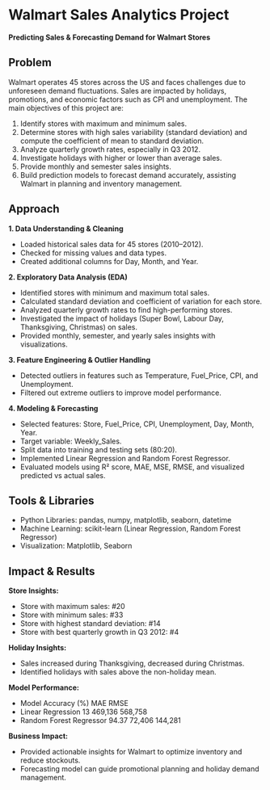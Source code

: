 # Walmart Sales Analytics Project
**Predicting Sales & Forecasting Demand for Walmart Stores**

## Problem

Walmart operates 45 stores across the US and faces challenges due to unforeseen demand fluctuations. Sales are impacted by holidays, promotions, and economic factors such as CPI and unemployment. The main objectives of this project are:

1. Identify stores with maximum and minimum sales.
2. Determine stores with high sales variability (standard deviation) and compute the coefficient of mean to standard deviation.
3. Analyze quarterly growth rates, especially in Q3 2012.
4. Investigate holidays with higher or lower than average sales.
5. Provide monthly and semester sales insights.
6. Build prediction models to forecast demand accurately, assisting Walmart in planning and inventory management.

## Approach

**1. Data Understanding & Cleaning**

- Loaded historical sales data for 45 stores (2010–2012).
- Checked for missing values and data types.
- Created additional columns for Day, Month, and Year.

**2. Exploratory Data Analysis (EDA)**

- Identified stores with minimum and maximum total sales.
- Calculated standard deviation and coefficient of variation for each store.
- Analyzed quarterly growth rates to find high-performing stores.
- Investigated the impact of holidays (Super Bowl, Labour Day, Thanksgiving, Christmas) on sales.
- Provided monthly, semester, and yearly sales insights with visualizations.

**3. Feature Engineering & Outlier Handling**

- Detected outliers in features such as Temperature, Fuel_Price, CPI, and Unemployment.
- Filtered out extreme outliers to improve model performance.

**4. Modeling & Forecasting**

- Selected features: Store, Fuel_Price, CPI, Unemployment, Day, Month, Year.
- Target variable: Weekly_Sales.
- Split data into training and testing sets (80:20).
- Implemented Linear Regression and Random Forest Regressor.
- Evaluated models using R² score, MAE, MSE, RMSE, and visualized predicted vs actual sales.

## Tools & Libraries

- Python Libraries: pandas, numpy, matplotlib, seaborn, datetime
- Machine Learning: scikit-learn (Linear Regression, Random Forest Regressor)
- Visualization: Matplotlib, Seaborn

## Impact & Results

**Store Insights:**

- Store with maximum sales: #20
- Store with minimum sales: #33
- Store with highest standard deviation: #14
- Store with best quarterly growth in Q3 2012: #4

**Holiday Insights:**

- Sales increased during Thanksgiving, decreased during Christmas.
- Identified holidays with sales above the non-holiday mean.

**Model Performance:**

- Model	Accuracy             (%)	  MAE        RMSE
- Linear Regression        	13	    469,136	    568,758
- Random Forest Regressor	94.37	72,406	    144,281

**Business Impact:**

- Provided actionable insights for Walmart to optimize inventory and reduce stockouts.
- Forecasting model can guide promotional planning and holiday demand management.
